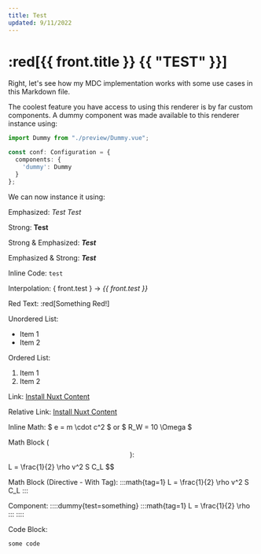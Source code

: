 ```yaml
---
title: Test
updated: 9/11/2022
---
```


# :red[{{ front.title }} {{ "TEST" }}]

Right, let's see how my MDC implementation works with some use cases in this
Markdown file.

The coolest feature you have access to using this renderer is by far
custom components. A dummy component was made available to this
renderer instance using:

```typescript
import Dummy from "./preview/Dummy.vue";

const conf: Configuration = {
  components: {
    'dummy': Dummy
  }
};
```

We can now instance it using:

Emphasized: _Test_ *Test*

Strong: **Test**

Strong & Emphasized: **_Test_**

Emphasized & Strong: _**Test**_

Inline Code: `test`

Interpolation: { front.test } -> _{{ front.test }}_

Red Text: :red[Something Red!]

Unordered List:
- Item 1
- Item 2

Ordered List:
1. Item 1
2. Item 2

Link: [Install Nuxt Content](https://vuejs.org/api/application.html#app-config-globalproperties)

Relative Link: [Install Nuxt Content](/get-started)


Inline Math: $ e = m \cdot c^2 $ or $ R_W = 10 \Omega $

Math Block ($$):
$$
L = \frac{1}{2} \rho v^2 S C_L
$$

Math Block (Directive - With Tag):
:::math{tag=1}
L = \frac{1}{2} \rho v^2 S C_L
:::

Component:
::::dummy{test=something}
:::math{tag=1}
L = \frac{1}{2} \rho
:::
::::

Code Block:
```text
some code
```
